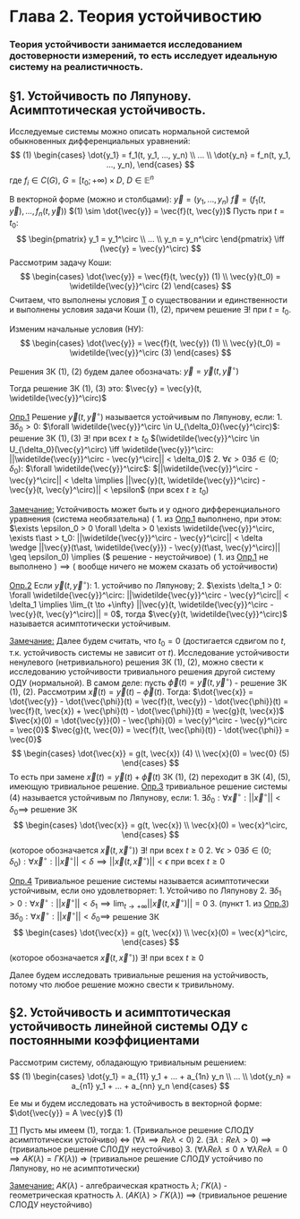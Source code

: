 # Глава 2. Теория устойчивостию

### Теория устойчивости занимается исследованием достоверности измерений, то есть исследует идеальную систему на реалистичность.

## §1. Устойчивость по Ляпунову. Асимптотическая устойчивость.
Исследуемые системы можно описать нормальной системой обыкновенных дифференциальных уравнений:
$$
(1)
\begin{cases}
    \dot{y_1} = f_1(t, y_1, ..., y_n)
    \\
    ...
    \\
    \dot{y_n} = f_n(t, y_1, ..., y_n),
\end{cases}
$$
где $f_i \in C(G)$, $G = [t_0; +\infty) \times D$, $D \in \mathbb{E}^n$

В векторной форме (можно и столбцами):
$\vec{y} = (y_1, ..., y_n)$
$\vec{f} = (f_1(t, \vec{y}), ..., f_n(t, \vec{y}))$
$(1) \sim \dot{\vec{y}} = \vec{f}(t, \vec{y})$
Пусть при $t = t_0$:
$$
\begin{pmatrix}
y_1 = y_1^\circ \\
... \\
y_n = y_n^\circ
\end{pmatrix}
\iff (\vec{y} = \vec{y}^\circ)
$$
Рассмотрим задачу Коши:
$$
\begin{cases}
    \dot{\vec{y}} = \vec{f}(t, \vec{y}) (1)
    \\
    \vec{y}(t_0) = \widetilde{\vec{y}}^\circ (2)
\end{cases}
$$
Считаем, что выполнены условия <u>Т</u> о существовании и единственности и выполнены условия задачи Коши $(1)$, $(2)$, причем решение $\exists!$ при $t = t_0$.

Изменим начальные условия (НУ):
$$
\begin{cases}
    \dot{\vec{y}} = \vec{f}(t, \vec{y}) (1)
    \\
    \vec{y}(t_0) = \widetilde{\vec{y}}^\circ (3)
\end{cases}
$$

Решения ЗК $(1)$, $(2)$ будем далее обозначать: $\vec{y} = \vec{y}(t, \vec{y}^\circ)$

Тогда решение ЗК $(1)$, $(3)$ это: $\vec{y} = \vec{y}(t, \widetilde{\vec{y}}^\circ)$

<u>Опр.1</u> Решение $\vec{y}(t, \vec{y}^\circ)$ называется устойчивым по Ляпунову, если:
    1. $\exists \delta_0 > 0$: $\forall \widetilde{\vec{y}}^\circ \in U_{\delta_0}(\vec{y}^\circ)$: решение ЗК $(1), (3)$ $\exists!$ при всех $t \geq t_0$ $(\widetilde{\vec{y}}^\circ \in U_{\delta_0}(\vec{y}^\circ) \iff \widetilde{\vec{y}}^\circ: ||\widetilde{\vec{y}}^\circ - \vec{y}^\circ|| < \delta_0)$
    2. $\forall \epsilon > 0 \exists \delta \in (0; \delta_0)$: $\forall \widetilde{\vec{y}}^\circ$: $||\widetilde{\vec{y}}^\circ - \vec{y}^\circ|| < \delta \implies ||\vec{y}(t, \widetilde{\vec{y}}^\circ) - \vec{y}(t, \vec{y}^\circ)|| < \epsilon$ (при всех $t \geq t_0$)

<u>Замечание:</u> Устойчивость может быть и у одного дифференциального уравнения (система необязательна)
    $($ 1. из <u>Опр.1</u> выполнено, при этом: $\exists \epsilon_0 > 0 \forall \delta > 0 \exists \widetilde{\vec{y}}^\circ, \exists t\ast > t_0: ||\widetilde{\vec{y}}^\circ - \vec{y}^\circ|| < \delta \wedge ||\vec{y}(t\ast, \widetilde{\vec{y}}) - \vec{y}(t\ast, \vec{y}^\circ)|| \geq \epsilon_0) \implies ($ решение - неустойчивое$)$
    $($ 1. из <u>Опр.1</u> не выполнено $) \implies ($ вообще ничего не можем сказать об устойчивости$)$

<u>Опр.2</u> Если $\vec{y}(t, \vec{y}^\circ)$:
    1. устойчиво по Ляпунову;
    2. $\exists \delta_1 > 0: \forall \widetilde{\vec{y}}^\circ: ||\widetilde{\vec{y}}^\circ - \vec{y}^\circ|| < \delta_1 \implies \lim_{t \to +\infty} ||\vec{y}(t, \widetilde{\vec{y}}^\circ - \vec{y}(t, \vec{y}^\circ)|| = 0$, тогда $\vec{y}(t, \widetilde{\vec{y}}^\circ)$ называется асимптотически устойчивым.

<u>Замечание:</u> Далее будем считать, что $t_0 = 0$ (достигается сдвигом по $t$, т.к. устойчивость системы не зависит от $t$).
    Исследование устойчивости ненулевого (нетривиального) решения ЗК $(1)$, $(2)$, можно свести к исследованию устойчивости тривиального решения другой систему ОДУ (нормальной).
    В самом деле: пусть $\vec{\phi}(t) = \vec{y}(t, \vec{y}^\circ)$ - решение ЗК $(1)$, $(2)$.
    Рассмотрим $\vec{x}(t) = \vec{y}(t) - \vec{\phi}(t)$. Тогда:
    $\dot{\vec{x}} = \dot{\vec{y}} - \dot{\vec{\phi}}(t) = \vec{f}(t, \vec{y}) - \dot{\vec{\phi}}(t) = \vec{f}(t, \vec{x}) + \vec{\phi}(t) - \dot{\vec{\phi}}(t) = \vec{g}(t, \vec{x})$
    $\vec{x}(0) = \dot{\vec{y}}(0) - \vec{\phi}(0) = \vec{y}^\circ - \vec{y}^\circ = \vec{0}$
    $\vec{g}(t, \vec{0}) = \vec{f}(t, \vec{\phi}(t)) - \dot{\vec{\phi}} = \vec{0}$
$$
\begin{cases}
    \dot{\vec{x}} = g(t, \vec{x}) (4)
    \\
    \vec{x}(0) = \vec{0} (5)
\end{cases}
$$
То есть при замене $\vec{x}(t) = \vec{y}(t) + \vec{\phi}(t)$ ЗК $(1)$, $(2)$ переходит в ЗК $(4)$, $(5)$, имеющую тривиальное решение.
<u>Опр.3</u> тривиальное решение системы $(4)$ называется устойчивым по Ляпунову, если:
    1. $\exists \delta_0: \forall \vec{x}^\circ: ||\vec{x}^\circ|| < \delta_0 \implies$ решение ЗК
    $$
    \begin{cases}
        \dot{\vec{x}} = g(t, \vec{x})
        \\
        \vec{x}(0) = \vec{x}^\circ,
    \end{cases}
    $$
    (которое обозначается $\vec{x}(t, \vec{x}^\circ)$) $\exists!$ при всех $t \geq 0$
    2. $\forall \epsilon > 0 \exists \delta \in (0; \delta_0): \forall \vec{x}^\circ: ||\vec{x}^\circ|| < \delta \implies ||\vec{x}(t, \vec{x}^\circ)|| < \epsilon$ при всех $t \geq 0$

<u>Опр.4</u> Тривиальное решение системы называется асимптотически устойчивым, если оно удовлетворяет:
    1. Устойчиво по Ляпунову
    2. $\exists \delta_1 > 0: \forall \vec{x}^\circ: ||\vec{x}^\circ|| < \delta_1 \implies \lim_{t \to +\infty} ||\vec{x}(t, \vec{x}^\circ)|| = 0$
    3. (пункт 1. из <u>Опр.3</u>) $\exists \delta_0: \forall \vec{x}^\circ: ||\vec{x}^\circ|| < \delta_0 \implies$ решение ЗК
    $$
    \begin{cases}
        \dot{\vec{x}} = g(t, \vec{x})
        \\
        \vec{x}(0) = \vec{x}^\circ,
    \end{cases}
    $$
    (которое обозначается $\vec{x}(t, \vec{x}^\circ)$) $\exists!$ при всех $t \geq 0$

Далее будем исследовать тривиальные решения на устойчивость, потому что любое решение можно свести к тривильному.

## §2. Устойчивость и асимптотическая устойчивость линейной системы ОДУ с постоянными коэффициентами
Рассмотрим систему, обладающую тривиальным решением:
$$
(1)
\begin{cases}
    \dot{y_1} = a_{11} y_1 + ... + a_{1n} y_n
    \\
    ...
    \\
    \dot{y_n} = a_{n1} y_1 + ... + a_{nn} y_n
\end{cases}
$$

Ее мы и будем исследовать на устойчивость в векторной форме: $\dot{\vec{y}} = A \vec{y}$ $(1)$

<u>Т1</u>
    Пусть мы имеем $(1)$, тогда:
    1. (Тривиальное решение СЛОДУ асимптотически устойчиво) $\iff$ ($\forall \lambda \implies Re \lambda < 0$)
    2. ($\exists \lambda: Re \lambda > 0$) $\implies$ (тривиальное решение СЛОДУ неустойчиво)
    3. ($\forall \lambda Re \lambda \leq 0 \wedge \forall \lambda Re \lambda = 0 \implies AK(\lambda) = \Gamma K(\lambda)$) => (тривиальное решение СЛОДУ устойчиво по Ляпунову, но не асимптотически)

<u>Замечание:</u>
    $AK(\lambda)$ - алгебраическая кратность $\lambda$;
    $\Gamma K(\lambda)$ - геометрическая кратность $\lambda$.
    ($AK(\lambda) > \Gamma K(\lambda)$) $\implies$ (тривиальное решение СЛОДУ неустойчиво)
